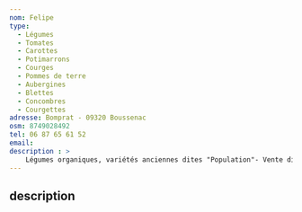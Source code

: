 ```yaml
---
nom: Felipe
type: 
  - Légumes
  - Tomates
  - Carottes
  - Potimarrons
  - Courges
  - Pommes de terre
  - Aubergines
  - Blettes
  - Concombres
  - Courgettes
adresse: Bomprat - 09320 Boussenac
osm: 8749028492
tel: 06 87 65 61 52
email: 
description : >
    Légumes organiques, variétés anciennes dites "Population"- Vente direct au jardin de Bomprat/Boussenac. Téléphoner avant de passer pour connaître les productions disponibles
---
```


## description 



